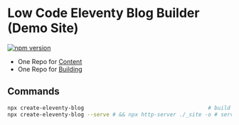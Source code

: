 # Low Code Eleventy Blog Builder (Demo Site)

[![npm version](https://badge.fury.io/js/create-eleventy-blog.svg)](https://www.npmjs.com/package/create-eleventy-blog)

* One Repo for [Content](https://github.com/KyleMit/create-eleventy-blog-demo)
* One Repo for [Building](https://github.com/KyleMit/create-eleventy-blog)

## Commands

```bash
npx create-eleventy-blog                                       # build
npx create-eleventy-blog --serve # && npx http-server ./_site -o # serve
```

